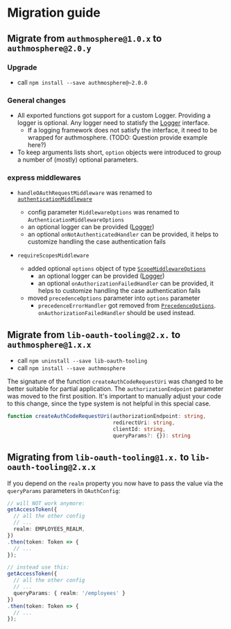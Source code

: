 # Migration guide

## Migrate from `authmosphere@1.0.x` to `authmosphere@2.0.y`

### Upgrade

* call `npm install --save authmosphere@~2.0.0`

### General changes

* All exported functions got support for a custom Logger. Providing a logger is optional.
  Any logger need to statisfy the [Logger](./src/types/Logger.ts) interface.
  * If a logging framework does not satisfy the interface, it need to be wrapped for authmosphere. (TODO: Question provide example here?)
* To keep arguments lists short, `option` objects were introduced to group a number of (mostly) optional parameters.


### express middlewares

* `handleOAuthRequestMiddleware` was renamed to [`authenticationMiddleware`](./src/express-tooling.ts)
  * config parameter `MiddlewareOptions` was renamed to `AuthenticationMiddlewareOptions`
  * an optional logger can be provided ([Logger](./src/types/Logger.ts))
  * an optional `onNotAuthenticatedHandler` can be provided, it helps to customize handling the case authentication fails

* `requireScopesMiddleware`
  * added optional `options` object of type [`ScopeMiddlewareOptions`](./src/types/ScopeMiddlewareOptions.ts)
    * an optional logger can be provided ([Logger](./src/types/Logger.ts))
    * an optional `onAuthorizationFailedHandler` can be provided, it helps to customize handling the case authentication fails
  * moved `precedenceOptions` parameter into `options` parameter
    * `precedenceErrorHandler` got removed from [`PrecedenceOptions`](./src/types/Precedence.ts).
      `onAuthorizationFailedHandler` should be used instead.

## Migrate from `lib-oauth-tooling@2.x.` to `authmosphere@1.x.x`

* call `npm uninstall --save lib-oauth-tooling`
* call `npm install --save authmosphere`

The signature of the function `createAuthCodeRequestUri` was changed to be better suitable for partial application. The `authorizationEndpoint` parameter was moved to the first position.
It's important to manually adjust your code to this change, since the type system is not helpful in this special case.

```typescript
function createAuthCodeRequestUri(authorizationEndpoint: string,
                                  redirectUri: string,
                                  clientId: string,
                                  queryParams?: {}): string
```

## Migrating from `lib-oauth-tooling@1.x.` to `lib-oauth-tooling@2.x.x`

If you depend on the `realm` property you now have to pass the value via the `queryParams` parameters in `OAuthConfig`:

```typescript
// will NOT work anymore:
getAccessToken({
  // all the other config
  // ...
  realm: EMPLOYEES_REALM,
})
.then(token: Token => {
  // ...
});

// instead use this:
getAccessToken({
  // all the other config
  // ...
  queryParams: { realm: '/employees' }
})
.then(token: Token => {
  // ...
});
```
